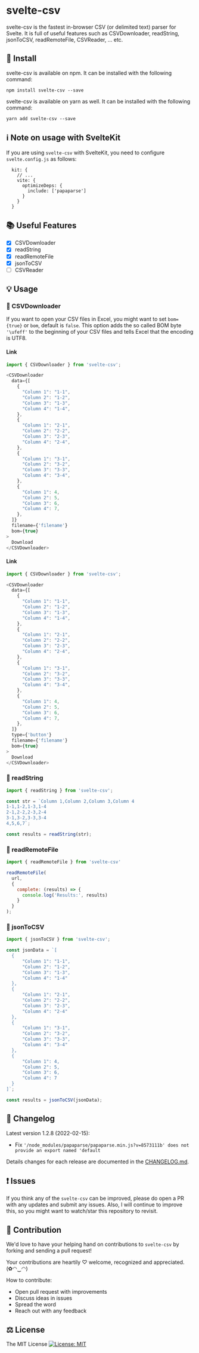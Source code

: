 # svelte-csv

svelte-csv is the fastest in-browser CSV (or delimited text) parser for Svelte. It is full of useful features such as CSVDownloader, readString, jsonToCSV, readRemoteFile, CSVReader, ... etc.

## 🔧 Install

svelte-csv is available on npm. It can be installed with the following command:

```
npm install svelte-csv --save
```

svelte-csv is available on yarn as well. It can be installed with the following command:

```
yarn add svelte-csv --save
```

## ℹ️ Note on usage with SvelteKit

If you are using `svelte-csv` with SvelteKit, you need to configure `svelte.config.js` as follows:

```
  kit: {
    // ...
    vite: {
      optimizeDeps: {
        include: ['papaparse']
      }
    }
  }
```

## 📚 Useful Features

* [x] CSVDownloader
* [x] readString
* [x] readRemoteFile
* [x] jsonToCSV
* [ ] CSVReader

## 💡 Usage

### 🎀 CSVDownloader

If you want to open your CSV files in Excel, you might want to set `bom={true}` or `bom`, default is `false`. This option adds the so called BOM byte `'\ufeff'` to the beginning of your CSV files and tells Excel that the encoding is UTF8.

#### Link

```javascript
import { CSVDownloader } from 'svelte-csv';

<CSVDownloader
  data={[
    {
      "Column 1": "1-1",
      "Column 2": "1-2",
      "Column 3": "1-3",
      "Column 4": "1-4",
    },
    {
      "Column 1": "2-1",
      "Column 2": "2-2",
      "Column 3": "2-3",
      "Column 4": "2-4",
    },
    {
      "Column 1": "3-1",
      "Column 2": "3-2",
      "Column 3": "3-3",
      "Column 4": "3-4",
    },
    {
      "Column 1": 4,
      "Column 2": 5,
      "Column 3": 6,
      "Column 4": 7,
    },
  ]}
  filename={'filename'}
  bom={true}
>
  Download
</CSVDownloader>
```

#### Link

```javascript
import { CSVDownloader } from 'svelte-csv';

<CSVDownloader
  data={[
    {
      "Column 1": "1-1",
      "Column 2": "1-2",
      "Column 3": "1-3",
      "Column 4": "1-4",
    },
    {
      "Column 1": "2-1",
      "Column 2": "2-2",
      "Column 3": "2-3",
      "Column 4": "2-4",
    },
    {
      "Column 1": "3-1",
      "Column 2": "3-2",
      "Column 3": "3-3",
      "Column 4": "3-4",
    },
    {
      "Column 1": 4,
      "Column 2": 5,
      "Column 3": 6,
      "Column 4": 7,
    },
  ]}
  type={'button'}
  filename={'filename'}
  bom={true}
>
  Download
</CSVDownloader>
```

### 🎀 readString

```javascript
import { readString } from 'svelte-csv';

const str = `Column 1,Column 2,Column 3,Column 4
1-1,1-2,1-3,1-4
2-1,2-2,2-3,2-4
3-1,3-2,3-3,3-4
4,5,6,7`;

const results = readString(str);
```

### 🎀 readRemoteFile

```javascript
import { readRemoteFile } from 'svelte-csv'

readRemoteFile(
  url,
  {
    complete: (results) => {
      console.log('Results:', results)
    }
  }
);
```

### 🎀 jsonToCSV

```javascript
import { jsonToCSV } from 'svelte-csv';

const jsonData = `[
  {
      "Column 1": "1-1",
      "Column 2": "1-2",
      "Column 3": "1-3",
      "Column 4": "1-4"
  },
  {
      "Column 1": "2-1",
      "Column 2": "2-2",
      "Column 3": "2-3",
      "Column 4": "2-4"
  },
  {
      "Column 1": "3-1",
      "Column 2": "3-2",
      "Column 3": "3-3",
      "Column 4": "3-4"
  },
  {
      "Column 1": 4,
      "Column 2": 5,
      "Column 3": 6,
      "Column 4": 7
  }
]`;

const results = jsonToCSV(jsonData);
```

## 📜 Changelog

Latest version 1.2.8 (2022-02-15):

  * Fix `'/node_modules/papaparse/papaparse.min.js?v=8573111b' does not provide an export named 'default`

Details changes for each release are documented in the [CHANGELOG.md](https://github.com/Bunlong/svelte-csv/blob/master/CHANGELOG.md).

## ❗ Issues

If you think any of the `svelte-csv` can be improved, please do open a PR with any updates and submit any issues. Also, I will continue to improve this, so you might want to watch/star this repository to revisit.

## 🌟 Contribution

We'd love to have your helping hand on contributions to `svelte-csv` by forking and sending a pull request!

Your contributions are heartily ♡ welcome, recognized and appreciated. (✿◠‿◠)

How to contribute:

- Open pull request with improvements
- Discuss ideas in issues
- Spread the word
- Reach out with any feedback

## ⚖️ License

The MIT License [![License: MIT](https://img.shields.io/badge/License-MIT-yellow.svg)](https://opensource.org/licenses/MIT)
